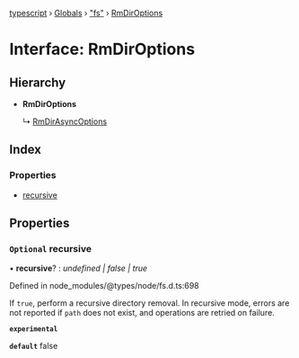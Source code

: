 [typescript](../README.md) › [Globals](../globals.md) › ["fs"](../modules/_fs_.md) › [RmDirOptions](_fs_.rmdiroptions.md)

# Interface: RmDirOptions

## Hierarchy

* **RmDirOptions**

  ↳ [RmDirAsyncOptions](_fs_.rmdirasyncoptions.md)

## Index

### Properties

* [recursive](_fs_.rmdiroptions.md#optional-recursive)

## Properties

### `Optional` recursive

• **recursive**? : *undefined | false | true*

Defined in node_modules/@types/node/fs.d.ts:698

If `true`, perform a recursive directory removal. In
recursive mode, errors are not reported if `path` does not exist, and
operations are retried on failure.

**`experimental`** 

**`default`** false
